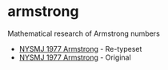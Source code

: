 # armstrong
Mathematical research of Armstrong numbers

+ [NYSMJ 1977 Armstrong][1] - Re-typeset
+ [NYSMJ 1977 Armstrong][2] - Original

<!-- References -->

[1]: https://github.com/patrodyne/armstrong/blob/main/nysmj/NYSMJ-1977-Armstrong.pdf
[2]: https://github.com/patrodyne/armstrong/blob/main/doc/NYSMJ-Armstrong.pdf
